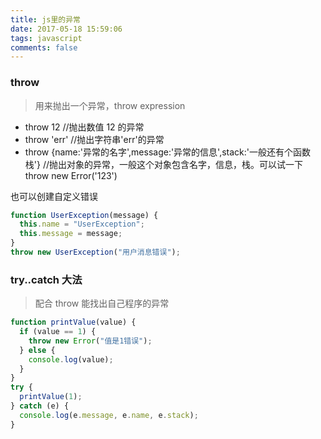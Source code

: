 ```yaml
---
title: js里的异常
date: 2017-05-18 15:59:06
tags: javascript
comments: false
---
```


### throw

> 用来抛出一个异常，throw expression

* throw 12 //抛出数值 12 的异常
* throw 'err' //抛出字符串'err'的异常
* throw {name:'异常的名字',message:'异常的信息',stack:'一般还有个函数栈'} //抛出对象的异常，一般这个对象包含名字，信息，栈。可以试一下 throw new Error('123')

也可以创建自定义错误

```javascript
function UserException(message) {
  this.name = "UserException";
  this.message = message;
}
throw new UserException("用户消息错误");
```

### try..catch 大法

> 配合 throw 能找出自己程序的异常

```javascript
function printValue(value) {
  if (value == 1) {
    throw new Error("值是1错误");
  } else {
    console.log(value);
  }
}
try {
  printValue(1);
} catch (e) {
  console.log(e.message, e.name, e.stack);
}
```
